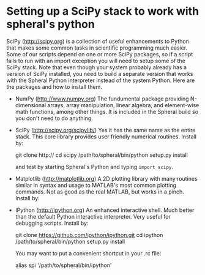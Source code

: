 Setting up a SciPy stack to work with spheral's python
=======================================================

SciPy (http://scipy.org) is a collection of useful enhancements to Python that
makes some common tasks in scientific programming much easier. Some of our
scripts depend on one or more SciPy packages, so if a script fails to run with
an import exception you will need to setup some of the SciPy stack. Note that
even though your system probably already has a version of SciPy installed, you
need to build a separate version that works with the Spheral Python
interpreter instead of the system Python. Here are the packages and how to
install them.

+ NumPy (http://www.numpy.org)
  The fundumental package providing N-dimensional arrays, array manipulation,
  linear algebra, and element-wise math functions, among other things. It is
  included in the Spheral build so you don't need to do anything.

+ SciPy (http://scipy.org/scipylib/)
  Yes it has the same name as the entire stack. This core library provides
  user friendly numerical routines. Install by:

    git clone http://
    cd scipy
    /path/to/spheral/bin/python setup.py install

  and test by starting Spheral's Python and typing `import scipy`.

+ Matplotlib (http://matplotlib.org)
  A 2D plotting library with many routines similar in syntax and usage to
MATLAB's most common plotting commands. Not as good as the real MATLAB, but
works in a pinch. Install by:

+ IPython (http://ipython.org)
  An enhanced interactive shell. Much better than the default Python
interactive interpreter. Very useful for debugging scripts. Install by:

    git clone https://github.com/ipython/ipython.git
    cd ipython
    /path/to/spheral/bin/python setup.py install

  You may want to put a convenient shortcut in your .rc file:

    alias spi '/path/to/spheral/bin/ipython'
